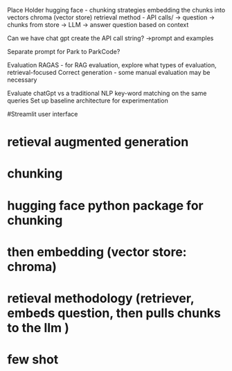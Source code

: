 Place Holder
hugging face - chunking strategies
embedding the chunks into vectors
chroma (vector store) 
retrieval method - API calls/
-> question -> chunks from store -> LLM -> answer question based on context

Can we have chat gpt create the API call string?
->prompt and examples

Separate prompt for Park to ParkCode?

Evaluation
RAGAS - for RAG evaluation, explore what types of evaluation, retrieval-focused
Correct generation - some manual evaluation may be necessary 

Evaluate chatGpt vs a traditional NLP key-word matching on the same queries
Set up baseline architecture for experimentation


#Streamlit user interface
# retieval augmented generation
# chunking
# hugging face python package for chunking
# then embedding (vector store: chroma)
# retieval methodology (retriever, embeds question, then pulls chunks to the llm )
# few shot